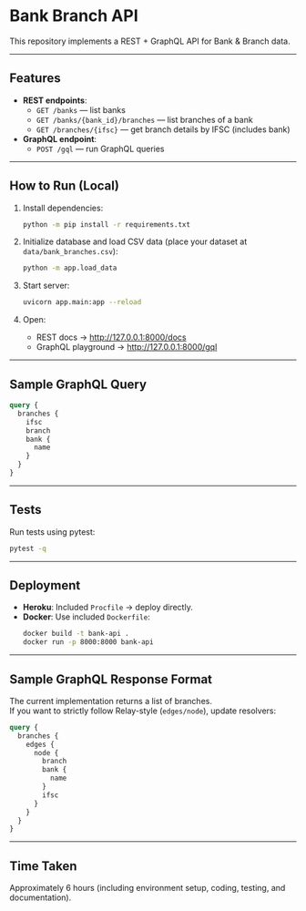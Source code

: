 # Bank Branch API

This repository implements a REST + GraphQL API for Bank & Branch data.

---

## Features
- **REST endpoints**:
  - `GET /banks` — list banks
  - `GET /banks/{bank_id}/branches` — list branches of a bank
  - `GET /branches/{ifsc}` — get branch details by IFSC (includes bank)
- **GraphQL endpoint**:
  - `POST /gql` — run GraphQL queries

---

## How to Run (Local)

1. Install dependencies:
   ```bash
   python -m pip install -r requirements.txt
   ```

2. Initialize database and load CSV data (place your dataset at `data/bank_branches.csv`):
   ```bash
   python -m app.load_data
   ```

3. Start server:
   ```bash
   uvicorn app.main:app --reload
   ```

4. Open:
   - REST docs → http://127.0.0.1:8000/docs  
   - GraphQL playground → http://127.0.0.1:8000/gql  

---

## Sample GraphQL Query
```graphql
query {
  branches {
    ifsc
    branch
    bank {
      name
    }
  }
}
```

---

## Tests
Run tests using pytest:
```bash
pytest -q
```

---

## Deployment
- **Heroku**: Included `Procfile` → deploy directly.  
- **Docker**: Use included `Dockerfile`:
   ```bash
   docker build -t bank-api .
   docker run -p 8000:8000 bank-api
   ```

---

## Sample GraphQL Response Format
The current implementation returns a list of branches.  
If you want to strictly follow Relay-style (`edges/node`), update resolvers:

```graphql
query {
  branches {
    edges {
      node {
        branch
        bank {
          name
        }
        ifsc
      }
    }
  }
}
```

---

## Time Taken
Approximately 6 hours (including environment setup, coding, testing, and documentation).

